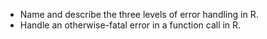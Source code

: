 - Name and describe the three levels of error handling in R.
- Handle an otherwise-fatal error in a function call in R.
